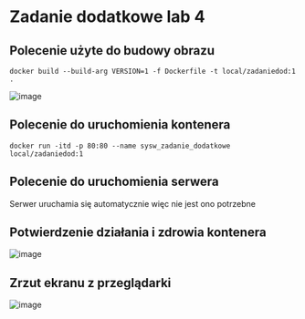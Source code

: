 # Zadanie dodatkowe lab 4

## Polecenie użyte do budowy obrazu
```
docker build --build-arg VERSION=1 -f Dockerfile -t local/zadaniedod:1 .
```
![image](https://github.com/user-attachments/assets/ac462135-4cac-4e8d-aa76-198ba59814e1)

## Polecenie do uruchomienia kontenera
```
docker run -itd -p 80:80 --name sysw_zadanie_dodatkowe local/zadaniedod:1
```
## Polecenie do uruchomienia serwera
Serwer uruchamia się automatycznie więc nie jest ono potrzebne 

## Potwierdzenie działania i zdrowia kontenera
![image](https://github.com/user-attachments/assets/61e4a962-5165-494a-8d7b-7fbe8892ec69)

## Zrzut ekranu z przeglądarki
![image](https://github.com/user-attachments/assets/27616c09-9e46-4b67-a588-4dd9e255946d)



